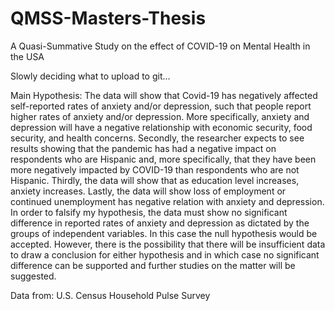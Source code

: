 # QMSS-Masters-Thesis
A Quasi-Summative Study on the effect of  COVID-19 on Mental Health in the USA

Slowly deciding what to upload to git...

Main Hypothesis:
  The data will show that Covid-19 has negatively affected self-reported rates of anxiety and/or 
depression, such that people report higher rates of anxiety and/or depression. More specifically,
anxiety and depression will have a negative relationship with economic security, food security, 
and health concerns. Secondly, the researcher expects to see results showing that the pandemic 
has had a negative impact on respondents who are Hispanic and, more specifically, that they
have been more negatively impacted by COVID-19 than respondents who are not Hispanic. 
Thirdly, the data will show that as education level increases, anxiety increases. Lastly, the data 
will show loss of employment or continued unemployment has negative relation with anxiety 
and depression. In order to falsify my hypothesis, the data must show no significant difference in 
reported rates of anxiety and depression as dictated by the groups of independent variables. In 
this case the null hypothesis would be accepted. However, there is the possibility that there will 
be insufficient data to draw a conclusion for either hypothesis and in which case no significant 
difference can be supported and further studies on the matter will be suggested.

Data from:
  U.S. Census Household Pulse Survey
